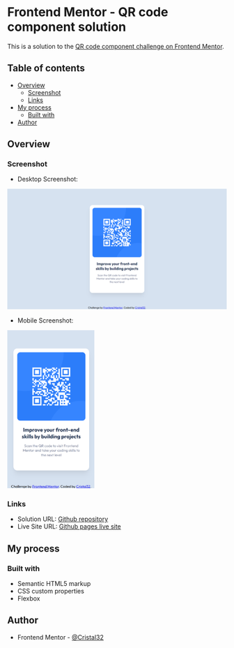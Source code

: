# Frontend Mentor - QR code component solution

This is a solution to the [QR code component challenge on Frontend Mentor](https://www.frontendmentor.io/challenges/qr-code-component-iux_sIO_H).

## Table of contents

- [Overview](#overview)
  - [Screenshot](#screenshot)
  - [Links](#links)
- [My process](#my-process)
  - [Built with](#built-with)
- [Author](#author)

## Overview

### Screenshot

- Desktop Screenshot:

![](./screenshot.png)

- Mobile Screenshot:

<img width="200px" src="./screenshotMobile.png">

### Links

- Solution URL: [Github repository](https://github.com/Cristal32/frontend-mentor-challenges/tree/main/qr-code-component)
- Live Site URL: [Github pages live site](https://cristal32.github.io/frontend-mentor-challenges/qr-code-component/)

## My process

### Built with

- Semantic HTML5 markup
- CSS custom properties
- Flexbox

## Author

- Frontend Mentor - [@Cristal32](https://www.frontendmentor.io/profile/Cristal32)


